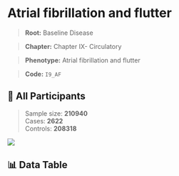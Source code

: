 # Atrial fibrillation and flutter

> **Root:** Baseline Disease  

> **Chapter:** Chapter IX- Circulatory  

> **Phenotype:** Atrial fibrillation and flutter  

> **Code:** `I9_AF`

## 🧪 All Participants  
> Sample size: **210940**  
> Cases: **2622**  
> Controls: **208318**
<img src="/Sensitive/Figures/ALL/Baseline/I9_AF.png"/>

## 📊 Data Table
<CsvTableMRF src="/Sensitive/Data/ALL/Baseline/LG_I9_AF.csv"/>

